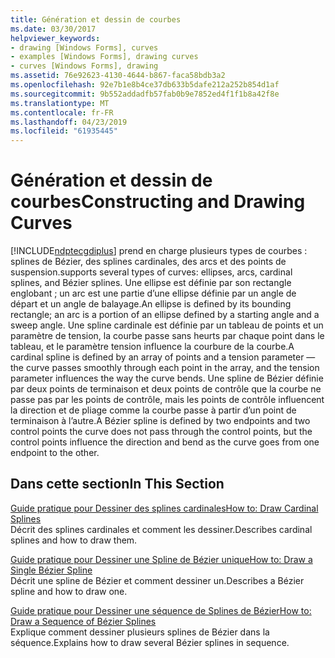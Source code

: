 ```yaml
---
title: Génération et dessin de courbes
ms.date: 03/30/2017
helpviewer_keywords:
- drawing [Windows Forms], curves
- examples [Windows Forms], drawing curves
- curves [Windows Forms], drawing
ms.assetid: 76e92623-4130-4644-b867-faca58bdb3a2
ms.openlocfilehash: 92e7b1e8b4ce37db633b5dafe212a252b854d1af
ms.sourcegitcommit: 9b552addadfb57fab0b9e7852ed4f1f1b8a42f8e
ms.translationtype: MT
ms.contentlocale: fr-FR
ms.lasthandoff: 04/23/2019
ms.locfileid: "61935445"
---
```

# <a name="constructing-and-drawing-curves"></a><span data-ttu-id="bd4c6-102">Génération et dessin de courbes</span><span class="sxs-lookup"><span data-stu-id="bd4c6-102">Constructing and Drawing Curves</span></span>
[!INCLUDE[ndptecgdiplus](../../../../includes/ndptecgdiplus-md.md)] <span data-ttu-id="bd4c6-103">prend en charge plusieurs types de courbes : splines de Bézier, des splines cardinales, des arcs et des points de suspension.</span><span class="sxs-lookup"><span data-stu-id="bd4c6-103">supports several types of curves: ellipses, arcs, cardinal splines, and Bézier splines.</span></span> <span data-ttu-id="bd4c6-104">Une ellipse est définie par son rectangle englobant ; un arc est une partie d’une ellipse définie par un angle de départ et un angle de balayage.</span><span class="sxs-lookup"><span data-stu-id="bd4c6-104">An ellipse is defined by its bounding rectangle; an arc is a portion of an ellipse defined by a starting angle and a sweep angle.</span></span> <span data-ttu-id="bd4c6-105">Une spline cardinale est définie par un tableau de points et un paramètre de tension, la courbe passe sans heurts par chaque point dans le tableau, et le paramètre tension influence la courbure de la courbe.</span><span class="sxs-lookup"><span data-stu-id="bd4c6-105">A cardinal spline is defined by an array of points and a tension parameter — the curve passes smoothly through each point in the array, and the tension parameter influences the way the curve bends.</span></span> <span data-ttu-id="bd4c6-106">Une spline de Bézier définie par deux points de terminaison et deux points de contrôle que la courbe ne passe pas par les points de contrôle, mais les points de contrôle influencent la direction et de pliage comme la courbe passe à partir d’un point de terminaison à l’autre.</span><span class="sxs-lookup"><span data-stu-id="bd4c6-106">A Bézier spline is defined by two endpoints and two control points  the curve does not pass through the control points, but the control points influence the direction and bend as the curve goes from one endpoint to the other.</span></span>  
  
## <a name="in-this-section"></a><span data-ttu-id="bd4c6-107">Dans cette section</span><span class="sxs-lookup"><span data-stu-id="bd4c6-107">In This Section</span></span>  
 [<span data-ttu-id="bd4c6-108">Guide pratique pour Dessiner des splines cardinales</span><span class="sxs-lookup"><span data-stu-id="bd4c6-108">How to: Draw Cardinal Splines</span></span>](how-to-draw-cardinal-splines.md)  
 <span data-ttu-id="bd4c6-109">Décrit des splines cardinales et comment les dessiner.</span><span class="sxs-lookup"><span data-stu-id="bd4c6-109">Describes cardinal splines and how to draw them.</span></span>  
  
 [<span data-ttu-id="bd4c6-110">Guide pratique pour Dessiner une Spline de Bézier unique</span><span class="sxs-lookup"><span data-stu-id="bd4c6-110">How to: Draw a Single Bézier Spline</span></span>](how-to-draw-a-single-bezier-spline.md)  
 <span data-ttu-id="bd4c6-111">Décrit une spline de Bézier et comment dessiner un.</span><span class="sxs-lookup"><span data-stu-id="bd4c6-111">Describes a Bézier spline and how to draw one.</span></span>  
  
 [<span data-ttu-id="bd4c6-112">Guide pratique pour Dessiner une séquence de Splines de Bézier</span><span class="sxs-lookup"><span data-stu-id="bd4c6-112">How to: Draw a Sequence of Bézier Splines</span></span>](how-to-draw-a-sequence-of-bezier-splines.md)  
 <span data-ttu-id="bd4c6-113">Explique comment dessiner plusieurs splines de Bézier dans la séquence.</span><span class="sxs-lookup"><span data-stu-id="bd4c6-113">Explains how to draw several Bézier splines in sequence.</span></span>
